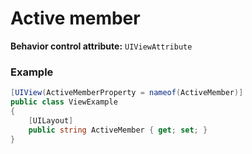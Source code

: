 # Active member

**Behavior control attribute:**  `UIViewAttribute`

### Example

```csharp
[UIView(ActiveMemberProperty = nameof(ActiveMember)]
public class ViewExample
{
    [UILayout]
    public string ActiveMember { get; set; }
}
```